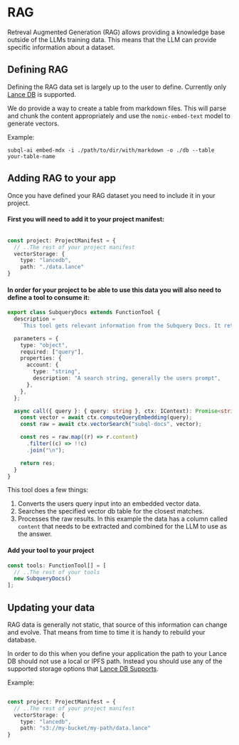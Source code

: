 # RAG

Retreval Augmented Generation (RAG) allows providing a knowledge base outside of the LLMs training data.
This means that the LLM can provide specific information about a dataset.


## Defining RAG

Defining the RAG data set is largely up to the user to define.
Currently only [Lance DB](https://lancedb.github.io/lancedb/) is supported.

We do provide a way to create a table from markdown files.
This will parse and chunk the content appropriately and use the `nomic-embed-text` model to generate vectors.

Example:
```shell
subql-ai embed-mdx -i ./path/to/dir/with/markdown -o ./db --table your-table-name
```


## Adding RAG to your app

Once you have defined your RAG dataset you need to include it in your project.

#### First you will need to add it to your project manifest:
```ts

const project: ProjectManifest = {
  // ..The rest of your project manifest
  vectorStorage: {
    type: "lancedb",
    path: "./data.lance"
}
```

#### In order for your project to be able to use this data you will also need to define a tool to consume it:
```ts
export class SubqueryDocs extends FunctionTool {
  description =
    `This tool gets relevant information from the Subquery Docs. It returns a list of results separated by newlines.`;

  parameters = {
    type: "object",
    required: ["query"],
    properties: {
      account: {
        type: "string",
        description: "A search string, generally the users prompt",
      },
    },
  };

  async call({ query }: { query: string }, ctx: IContext): Promise<string> {
    const vector = await ctx.computeQueryEmbedding(query);
    const raw = await ctx.vectorSearch("subql-docs", vector);

    const res = raw.map((r) => r.content)
      .filter((c) => !!c)
      .join("\n");

    return res;
  }
}
```

This tool does a few things:
1. Converts the users query input into an embedded vector data.
2. Searches the specified vector db table for the closest matches.
3. Processes the raw results. In this example the data has a column called `content` that needs to be extracted and combined for the LLM to use as the answer.

#### Add your tool to your project

```ts
const tools: FunctionTool[] = [
  // ..The rest of your tools
  new SubqueryDocs()
];

```

## Updating your data

RAG data is generally not static, that source of this information can change and evolve.
That means from time to time it is handy to rebuild your database.

In order to do this when you define your application the path to your Lance DB should not use a local or IPFS path.
Instead you should use any of the supported storage options that [Lance DB Supports](https://lancedb.github.io/lancedb/concepts/storage/).

Example:
```ts

const project: ProjectManifest = {
  // ..The rest of your project manifest
  vectorStorage: {
    type: "lancedb",
    path: "s3://my-bucket/my-path/data.lance"
}
```


